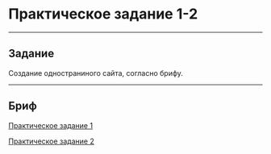 # Практическое задание 1-2

---
## Задание

Создание одностраниного сайта, согласно брифу.


---
## Бриф

[Практическое задание 1](https://code.s3.yandex.net/web-developer/project-1/sprint-1-brief.pdf)

[Практическое задание 2](https://code.s3.yandex.net/web-developer/project-1/sprint-2-brief.pdf)

